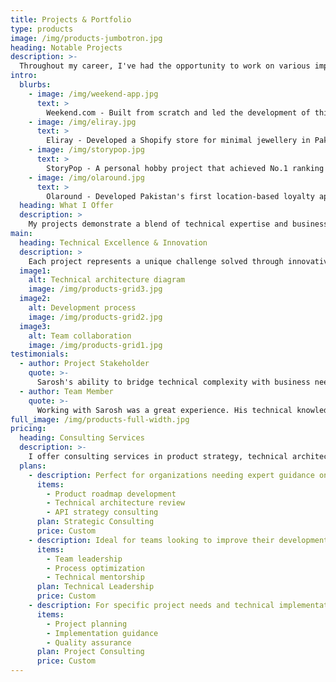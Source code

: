 ```yaml
---
title: Projects & Portfolio
type: products
image: /img/products-jumbotron.jpg
heading: Notable Projects
description: >-
  Throughout my career, I've had the opportunity to work on various impactful projects that showcase my expertise in product management, technical leadership, and software development.
intro:
  blurbs:
    - image: /img/weekend-app.jpg
      text: >
        Weekend.com - Built from scratch and led the development of this weekend travel app that achieved over 0.5 million downloads. The app became the top weekend travel app in Europe before being acquired by trivago.
    - image: /img/eliray.jpg
      text: >
        Eliray - Developed a Shopify store for minimal jewellery in Pakistan, which grew to become one of the top 10 online stores in its niche. Implemented custom solutions for inventory management and customer engagement.
    - image: /img/storypop.jpg
      text: >
        StoryPop - A personal hobby project that achieved No.1 ranking in graphic & design category on the Philippines App Store. Demonstrates my ability to identify market opportunities and deliver user-centric solutions.
    - image: /img/olaround.jpg
      text: >
        Olaround - Developed Pakistan's first location-based loyalty app with integrated QR scanning. Showcases my early work in mobile development and implementation of emerging technologies.
  heading: What I Offer
  description: >
    My projects demonstrate a blend of technical expertise and business acumen. From consumer apps to enterprise solutions, I focus on creating scalable, user-centric products that deliver real value.
main:
  heading: Technical Excellence & Innovation
  description: >
    Each project represents a unique challenge solved through innovative thinking and technical expertise. My approach combines careful planning, agile development, and continuous user feedback to ensure successful outcomes.
  image1:
    alt: Technical architecture diagram
    image: /img/products-grid3.jpg
  image2:
    alt: Development process
    image: /img/products-grid2.jpg
  image3:
    alt: Team collaboration
    image: /img/products-grid1.jpg
testimonials:
  - author: Project Stakeholder
    quote: >-
      Sarosh's ability to bridge technical complexity with business needs made our project successful. His leadership in developing our API infrastructure was instrumental.
  - author: Team Member
    quote: >-
      Working with Sarosh was a great experience. His technical knowledge and product vision helped us deliver high-quality solutions consistently.
full_image: /img/products-full-width.jpg
pricing:
  heading: Consulting Services
  description: >-
    I offer consulting services in product strategy, technical architecture, and development leadership. Contact me to discuss how I can help with your project.
  plans:
    - description: Perfect for organizations needing expert guidance on product strategy and technical direction
      items:
        - Product roadmap development
        - Technical architecture review
        - API strategy consulting
      plan: Strategic Consulting
      price: Custom
    - description: Ideal for teams looking to improve their development processes and technical capabilities
      items:
        - Team leadership
        - Process optimization
        - Technical mentorship
      plan: Technical Leadership
      price: Custom
    - description: For specific project needs and technical implementations
      items:
        - Project planning
        - Implementation guidance
        - Quality assurance
      plan: Project Consulting
      price: Custom
---
```



